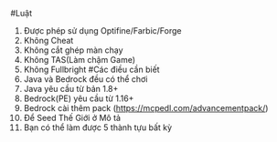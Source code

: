 #Luật
1. Được phép sử dụng Optifine/Farbic/Forge 
2. Không Cheat
3. Không cắt ghép màn chạy
4. Không TAS(Làm chậm Game)
5. Không Fullbright
#Các điều cần biết
1. Java và Bedrock đều có thể chơi
2. Java yêu cầu từ bản 1.8+
3. Bedrock(PE) yêu cầu từ 1.16+ 
4. Bedrock cài thêm pack (https://mcpedl.com/advancementpack/)
5. Để Seed Thế Giới ở Mô tả
6. Bạn có thể làm được 5 thành tựu bất kỳ
